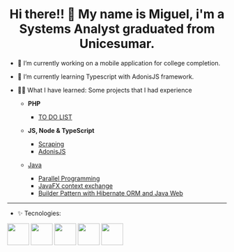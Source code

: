 <h1 align="center"> Hi there!! 👋 My name is Miguel, i'm a Systems Analyst graduated from Unicesumar.</h1>

- 🔭 I’m currently working on a mobile application for college completion.
- 🌱 I’m currently learning Typescript with AdonisJS framework.

- 👨‍💻 What I have learned: Some projects that I had experience
   - **PHP** 
      - [TO DO LIST](https://github.com/TBMiguel/DevApps/tree/main/ToDoList)

   - **JS, Node & TypeScript**
      - [Scraping](https://github.com/TBMiguel/Scraping-JS)
      - [AdonisJS](https://github.com/TBMiguel/atividade_framework)
      
   - [Java](https://github.com/TBMiguel/Programming-I-II-III)
      - [Parallel Programming](https://github.com/TBMiguel/Programming-I-II-III/tree/main/PilhaJava)
      - [JavaFX context exchange](https://github.com/TBMiguel/Programming-I-II-III/tree/main/TrocaContexto)
      - [Builder Pattern with Hibernate ORM and Java Web](https://github.com/TBMiguel/Programming-I-II-III/tree/main/Builder-Java)

---

- ✨ Tecnologies:

<img src="https://icons-for-free.com/iconfiles/png/512/adonisjs-1324440116642911008.png" width="50px" height="50px">  <img src="https://upload.wikimedia.org/wikipedia/commons/thumb/9/99/Unofficial_JavaScript_logo_2.svg/260px-Unofficial_JavaScript_logo_2.svg.png" width="50px" height="50px"> <img src="https://upload.wikimedia.org/wikipedia/commons/thumb/4/4c/Typescript_logo_2020.svg/1024px-Typescript_logo_2020.svg.png" width="50px" height="50px"> <img src="https://upload.wikimedia.org/wikipedia/commons/2/27/PHP-logo.svg" width="50px" height="50px"> <img src="https://upload.wikimedia.org/wikipedia/pt/3/30/Java_programming_language_logo.svg" width="50px" height="50px">
